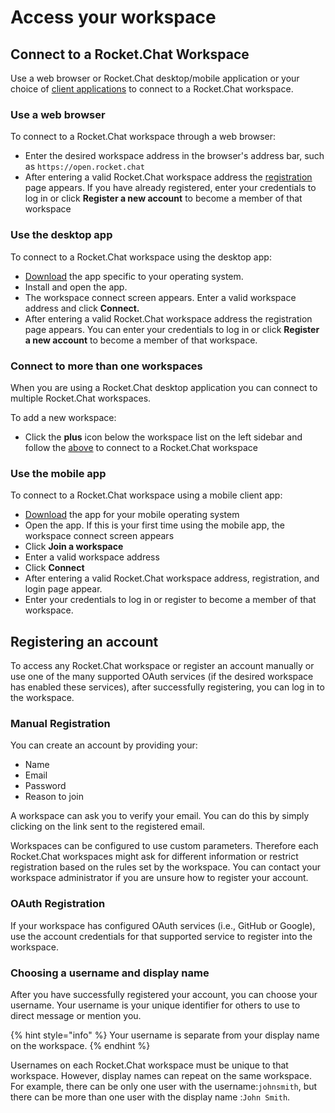 # Access your workspace

## Connect to a Rocket.Chat Workspace

Use a web browser or Rocket.Chat desktop/mobile application or your choice of [client applications](https://rocket.chat/download) to connect to a Rocket.Chat workspace.

### Use a web browser

To connect to a Rocket.Chat workspace through a web browser:

* Enter the desired workspace address in the browser's address bar, such as `https://open.rocket.chat`
* After entering a valid Rocket.Chat workspace address the [registration](broken-reference) page appears. If you have already registered, enter your credentials to log in or click **Register a new account** to become a member of that workspace

### Use the desktop app

To connect to a Rocket.Chat workspace using the desktop app:

* [Download](https://rocket.chat/download) the app specific to your operating system.
* Install and open the app.
* The workspace connect screen appears. Enter a valid workspace address and click **Connect.**
* After entering a valid Rocket.Chat workspace address the registration page appears. You can enter your credentials to log in or click **Register a new account** to become a member of that workspace.

### Connect to more than one workspaces

When you are using a Rocket.Chat desktop application you can connect to multiple Rocket.Chat workspaces.

To add a new workspace:

* Click the **plus** icon below the workspace list on the left sidebar and follow the [above](access-your-workspace.md#use-the-desktop-app) to connect to a Rocket.Chat workspace

### Use the mobile app

To connect to a Rocket.Chat workspace using a mobile client app:

* [Download](../../deploy-rocket.chat/installing-client-apps/#mobile-apps) the app for your mobile operating system
* Open the app. If this is your first time using the mobile app, the workspace connect screen appears&#x20;
* Click **Join a workspace**&#x20;
* Enter a valid workspace address
* &#x20;Click **Connect**
* After entering a valid Rocket.Chat workspace address, registration, and login page appear.
* Enter your credentials to log in or register to become a member of that workspace.

## Registering an account

To access any Rocket.Chat workspace or register an account manually or use one of the many supported OAuth services (if the desired workspace has enabled these services), after successfully registering, you can log in to the workspace.

### Manual Registration

You can create an account by providing your:

* Name
* Email
* Password
* Reason to join

A workspace can ask you to verify your email. You can do this by simply clicking on the link sent to the registered email.

Workspaces can be configured to use custom parameters. Therefore each Rocket.Chat workspaces might ask for different information or restrict registration based on the rules set by the workspace. You can contact your workspace administrator if you are unsure how to register your account.

### OAuth Registration

If your workspace has configured OAuth services (i.e., GitHub or Google), use the account credentials for that supported service to register into the workspace.

### Choosing a username and display name

After you have successfully registered your account, you can choose your username. Your username is your unique identifier for others to use to direct message or mention you.&#x20;

{% hint style="info" %}
Your username is separate from your display name on the workspace.
{% endhint %}

Usernames on each Rocket.Chat workspace must be unique to that workspace. However, display names can repeat on the same workspace. For example, there can be only one user with the username:`johnsmith`, but there can be more than one user with the display name :`John Smith`.
